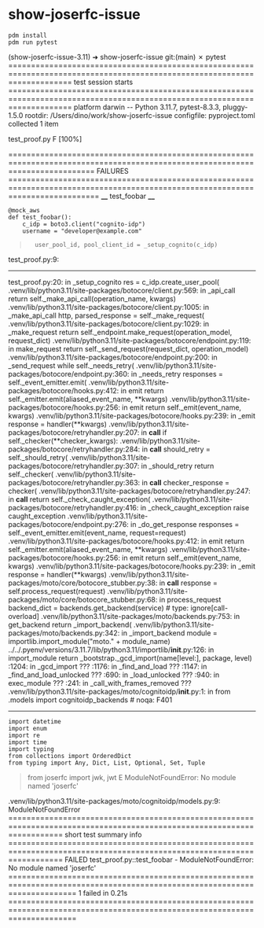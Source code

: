 # show-joserfc-issue

```
pdm install
pdm run pytest
```

(show-joserfc-issue-3.11) ➜ show-joserfc-issue git:(main) ✗ pytest
========================================================================================================================== test session starts ==========================================================================================================================
platform darwin -- Python 3.11.7, pytest-8.3.3, pluggy-1.5.0
rootdir: /Users/dino/work/show-joserfc-issue
configfile: pyproject.toml
collected 1 item

test_proof.py F [100%]

=============================================================================================================================== FAILURES ================================================================================================================================
**************************************************************\_\_************************************************************** test_foobar **************************************************************\_\_**************************************************************

    @mock_aws
    def test_foobar():
        c_idp = boto3.client("cognito-idp")
        username = "developer@example.com"

>       user_pool_id, pool_client_id = _setup_cognito(c_idp)

test_proof.py:9:

---

test_proof.py:20: in \_setup_cognito
res = c_idp.create_user_pool(
.venv/lib/python3.11/site-packages/botocore/client.py:569: in \_api_call
return self.\_make_api_call(operation_name, kwargs)
.venv/lib/python3.11/site-packages/botocore/client.py:1005: in \_make_api_call
http, parsed_response = self.\_make_request(
.venv/lib/python3.11/site-packages/botocore/client.py:1029: in \_make_request
return self.\_endpoint.make_request(operation_model, request_dict)
.venv/lib/python3.11/site-packages/botocore/endpoint.py:119: in make_request
return self.\_send_request(request_dict, operation_model)
.venv/lib/python3.11/site-packages/botocore/endpoint.py:200: in \_send_request
while self.\_needs_retry(
.venv/lib/python3.11/site-packages/botocore/endpoint.py:360: in \_needs_retry
responses = self.\_event_emitter.emit(
.venv/lib/python3.11/site-packages/botocore/hooks.py:412: in emit
return self.\_emitter.emit(aliased_event_name, **kwargs)
.venv/lib/python3.11/site-packages/botocore/hooks.py:256: in emit
return self.\_emit(event_name, kwargs)
.venv/lib/python3.11/site-packages/botocore/hooks.py:239: in \_emit
response = handler(**kwargs)
.venv/lib/python3.11/site-packages/botocore/retryhandler.py:207: in **call**
if self.\_checker(**checker_kwargs):
.venv/lib/python3.11/site-packages/botocore/retryhandler.py:284: in **call**
should_retry = self.\_should_retry(
.venv/lib/python3.11/site-packages/botocore/retryhandler.py:307: in \_should_retry
return self.\_checker(
.venv/lib/python3.11/site-packages/botocore/retryhandler.py:363: in **call**
checker_response = checker(
.venv/lib/python3.11/site-packages/botocore/retryhandler.py:247: in **call**
return self.\_check_caught_exception(
.venv/lib/python3.11/site-packages/botocore/retryhandler.py:416: in \_check_caught_exception
raise caught_exception
.venv/lib/python3.11/site-packages/botocore/endpoint.py:276: in \_do_get_response
responses = self.\_event_emitter.emit(event_name, request=request)
.venv/lib/python3.11/site-packages/botocore/hooks.py:412: in emit
return self.\_emitter.emit(aliased_event_name, **kwargs)
.venv/lib/python3.11/site-packages/botocore/hooks.py:256: in emit
return self.\_emit(event_name, kwargs)
.venv/lib/python3.11/site-packages/botocore/hooks.py:239: in \_emit
response = handler(\*\*kwargs)
.venv/lib/python3.11/site-packages/moto/core/botocore_stubber.py:38: in **call**
response = self.process_request(request)
.venv/lib/python3.11/site-packages/moto/core/botocore_stubber.py:68: in process_request
backend_dict = backends.get_backend(service) # type: ignore[call-overload]
.venv/lib/python3.11/site-packages/moto/backends.py:753: in get_backend
return \_import_backend(
.venv/lib/python3.11/site-packages/moto/backends.py:342: in \_import_backend
module = importlib.import_module("moto." + module_name)
../../.pyenv/versions/3.11.7/lib/python3.11/importlib/**init**.py:126: in import_module
return \_bootstrap.\_gcd_import(name[level:], package, level)
<frozen importlib._bootstrap>:1204: in \_gcd_import
???
<frozen importlib._bootstrap>:1176: in \_find_and_load
???
<frozen importlib._bootstrap>:1147: in \_find_and_load_unlocked
???
<frozen importlib._bootstrap>:690: in \_load_unlocked
???
<frozen importlib._bootstrap_external>:940: in exec_module
???
<frozen importlib._bootstrap>:241: in \_call_with_frames_removed
???
.venv/lib/python3.11/site-packages/moto/cognitoidp/**init**.py:1: in <module>
from .models import cognitoidp_backends # noqa: F401

---

    import datetime
    import enum
    import re
    import time
    import typing
    from collections import OrderedDict
    from typing import Any, Dict, List, Optional, Set, Tuple

> from joserfc import jwk, jwt
> E ModuleNotFoundError: No module named 'joserfc'

.venv/lib/python3.11/site-packages/moto/cognitoidp/models.py:9: ModuleNotFoundError
======================================================================================================================== short test summary info ========================================================================================================================
FAILED test_proof.py::test_foobar - ModuleNotFoundError: No module named 'joserfc'
=========================================================================================================================== 1 failed in 0.21s ===========================================================================================================================

```

```

